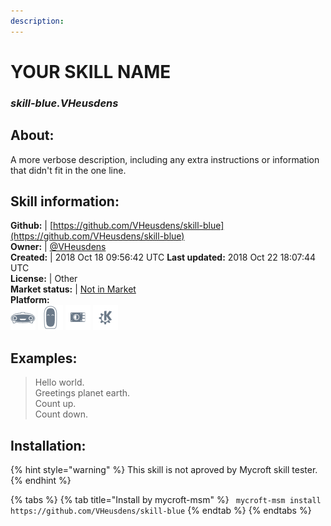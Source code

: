 ```yaml
---
description: 
---
```


# YOUR SKILL NAME  
### _skill-blue.VHeusdens_  
## About:  
A more verbose description, including any extra instructions or
information that didn't fit in the one line.

## Skill information:  
**Github:** | [https://github.com/VHeusdens/skill-blue](https://github.com/VHeusdens/skill-blue)  
**Owner:** | [@VHeusdens](https://github.com/VHeusdens)  
**Created:** | 2018 Oct 18 09:56:42 UTC  **Last updated:** 2018 Oct 22 18:07:44 UTC  
**License:** | Other  
**Market status:** | [Not in Market](https://market.mycroft.ai/skill/)  
**Platform:**  
 ![Mark I](../.gitbook/assets/mark-1-icon.png)  ![Mark II](../.gitbook/assets/mark-2-icon.png)  ![Picroft](../.gitbook/assets/picroft-icon.png)  ![plasmoid](../.gitbook/assets/kde.png)   
## Examples:  
> Hello world.  
> Greetings planet earth.  
> Count up.  
> Count down.  
  
## Installation:  
{% hint style="warning" %}
This skill is not aproved by Mycroft skill tester.
{% endhint %}
    
{% tabs %}
{% tab title="Install by mycroft-msm" %}
``` mycroft-msm install https://github.com/VHeusdens/skill-blue```
{% endtab %}
  {% endtabs %}
  